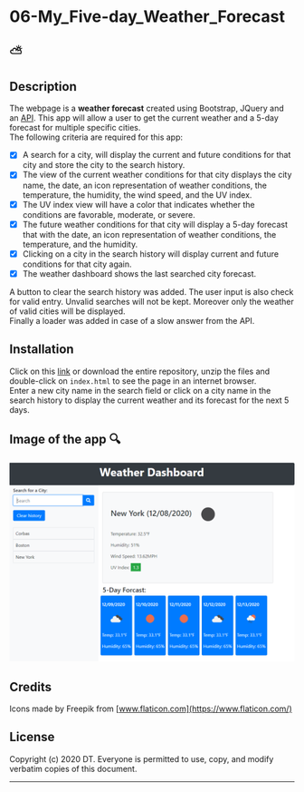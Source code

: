 # 06-My_Five-day_Weather_Forecast
:partly_sunny:
---

## Description 
The webpage is a __weather forecast__ created using Bootstrap, JQuery and an [API]. This app will allow a user to get the current weather and a 5-day forecast for multiple specific cities.  
The following criteria are required for this app:  
- [X] A search for a city, will display the current and future conditions for that city and store the city to the search history.  
- [X] The view of the current weather conditions for that city displays the city name, the date, an icon representation of weather conditions, the temperature, the humidity, the wind speed, and the UV index.    
- [X] The UV index view will have a color that indicates whether the conditions are favorable, moderate, or severe.  
- [X] The future weather conditions for that city will display a 5-day forecast that with the date, an icon representation of weather conditions, the temperature, and the humidity.  
- [X] Clicking on a city in the search history will display current and future conditions for that city again.  
- [X] The weather dashboard shows the last searched city forecast.  
  
A button to clear the search history was added. The user input is also check for valid entry. Unvalid searches will not be kept. Moreover only the weather of valid cities will be displayed.  
Finally a loader was added in case of a slow answer from the API.  


## Installation

Click on this [link] or download the entire repository, unzip the files and double-click on `index.html` to see the page in an internet browser.  
Enter a new city name in the search field or click on a city name in the search history to display the current weather and its forecast for the next 5 days. 


## Image of the app :mag:

![My_5-day_weather_forecast](./assets/images/snippet.PNG)

## Credits
 
Icons made by Freepik from [www.flaticon.com](https://www.flaticon.com/)


## License

Copyright (c) 2020 DT. Everyone is permitted to use, copy, and modify verbatim copies of this document.

---
[link]: https://delph-sunny.github.io/06-My_5-day_Weather_Forecast/
[API]: https://openweathermap.org/api
